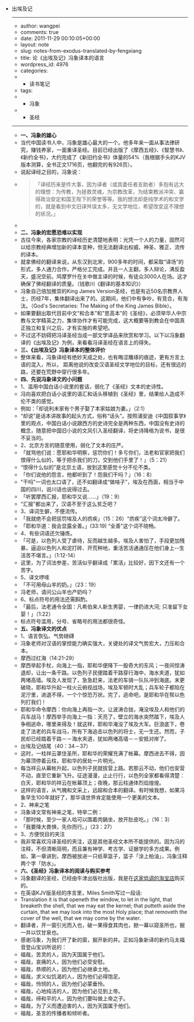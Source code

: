 - 出埃及记
    - ---
    - author: wangpei
    - comments: true
    - date: 2011-11-29 00:10:05+00:00
    - layout: note
    - slug: notes-from-exodus-translated-by-fengxiang
    - title: 论《出埃及记》冯象译本的语言
    - wordpress_id: 4976
    - categories:
    - - 读书笔记
    - tags:
    - - 冯象
    - - 圣经
    - ---
    - **一、冯象的雄心**
    - 当代中国读书人中，冯象是雄心最大的一个。他多年来一面从事法律研究，赚钱养家，一面重译圣经。目前已经出版了《摩西五经》、《智慧书》、《新约全书》，大约完成了《新旧约全书》体量的54%（我根据手头的KJV版本测算，全书正文1716页，他翻完的有926页）。
    - 说起译经之目的，冯象说：
    - <blockquote>「译经历来是件大事，因为译者（或其委任者支助者）多抱有远大的理想：为传教，为拯救灵魂，为宗教改革，为结束教派冲突、赢得政治安定和国王陛下的荣誉等等。我的想法却是纯学术的和文学的，就是看到中文旧译舛误太多，无文学地位，希望改变这不理想的状况。」
    - </blockquote>
    - **二、冯象的宏愿恐难以实现**
    - 古往今来，各家宗教的译经历史清楚地表明：光凭一个人的力量，固然可以给宗教经典增加新的译本变种，但无法翻译出权威、神圣、雅正、流传的译本。
    - 就拿佛经的翻译来说，从东汉到北宋，900多年的时间，都采取“译场”的形式，多人通力合作，严格分工完成。并且一人主翻，多人辩论，沸反盈天，盛况空前。鸠摩罗什在关中做主译的时候，有徒众3000人在场。这才确保了佛经翻译的质量。（钱歌川《翻译的基本知识》）
    - 冯象自己倍加推崇的King James Version圣经，也是有近50名宗教界人士，历经7年，集体翻译出来了的。这期间，他们中有争吵，有竞合，有淘汰。（God's Secretaries: The Making of the King James Bible）。
    - 如果要翻出取代目前中文“和合本”和"思高本"的《圣经》，必须举华人中宗教与文学精英之力，集体协作才有可能完成，这大概要等到教会在中国真正独立和复兴之后，才有实施的希望吧。
    - 不过这不妨碍把冯译圣经当成一部文学译品来欣赏和学习。以下以冯象翻译的《出埃及记》为例，来看看冯译圣经在语言上的得失。
    - **三、《出埃及记》冯象译本的整体评价**
    - 整体来看，冯象译经有绝妙天成之处，也有晦涩雕琢的痕迹，更有方言土语的混入，所以， 距离他说的改变汉语圣经文学地位的目标，还有很远的路，还要在荒野中穿行很多年。
    - **四、先说冯象译文的小问题**
    - 1、滥用中国白话小说里的套话，弱化了《圣经》文本的史诗性。
    - 冯向喜欢把白话小说里的语汇和话头移植到《圣经》里，结果给人造成不伦不类的感觉。
    - 例如：「却说利未家有个男子娶了本家姑娘为妻。」（2:1）
    - “却说”是话本讲故事的起头方式，俗称“话头”。按照浦安迪《中国叙事学》里的观点，中国白话小说跟西方的史诗完全是两种东西，中国没有史诗的概念，随意把中国旧小说的文风引入圣经翻译，将史诗降格为说书，是很不妥当的。
    - 2、北京方言的随意使用，弱化了文本的庄严。
    - 「就骂他们说：愿耶和华明察，惩罚你们！多亏你们，法老和官家把我们恨得什么似的，等于把杀我们的刀，交到他们手里了！」（5：21）
    - “恨得什么似的”是北京土语，放到这里感觉十分不伦不类。
    - 「你们说他的怨言，他都听到了！怨我们干吗？」（16：8）
    - "干吗"一词也太口语了，还不如翻译成“做啥子”，埃及在西面，相当于中国的四川，说川话也说得过去。
    - 「听罢摩西汇报，耶和华又说……」（19：9）
    - “汇报”都出来了，汉语不至于这么贫乏吧？
    - 3、译词生僻，不便流传。
    - 「我就绝不会把惩罚埃及人的疠疾」（15：26）“疠疾”这个词太冷僻了。
    - 「耶和华道：我会显露全善。」(33:19) “全善”这个词不晓畅。
    - 4、有些词语还欠锤炼。
    - 「可是，以色列人受了虐待，反而越生越多。埃及人害怕了，手段更加残暴，逼迫以色列人和泥打砖、开荒种地，重活苦活通通压在他们身上--生活苦不堪言。」（1:12-14）
    - 这里，为了词法参差，苦活似乎翻译成「累活」比较好，因下文还有一个苦字。
    - 5、译文啰嗦
    - 「不可用母山羊的奶。」（23：19）
    - 冯老师，请问公山羊也产奶吗？
    - 6、标点符号的用法还需斟酌。
    - 「最后，法老通令全国：凡希伯来人新生男婴，一律扔进大河; 只准留下女婴！」（1:22）
    - 标点符号滥用，分号、省略号的用法都很奇怪。
    - **五、冯象译文的优点**
    - 1、语言恢弘、气势磅礴
    - 冯象老师对汉语的掌控能力确实强大，关键处的译文气势宏大，力压和合本。
    - 摩西过红海（14:21-29）
    - 摩西举起手杖，向海上一指，耶和华便降下一股奇大的东风；一夜间惊涛退却，让出一条干路。以色列子民便踏着干路穿行海中，海水夹道，犹如两堵高墙。埃及人发现了，急急赶来，法老的车骑一队队冲到海底。末更破晓，耶和华升起一柱火云俯视战场，埃及军顿时大乱；兵车轮子都陷在泥泞里，进退不得，一个个惊恐万状。完了，逃命吧，是耶和华在帮以色列打我们！
    - 耶和华命令摩西：你向海上再指一次，让波涛合拢，淹没埃及人和他们的兵车战马！摩西举手向海上一指：天亮了，壁立的海水突然踏下，埃及人争相逃命，哪里来得及！就这样，耶和华淹没了埃及大军。巨浪底下，卷走了法老的兵车战马，所有下海追击以色列的将士，无一生还。然而，子民却已经踏着干路－－海水夹道，犹如两堵高墙－－安抵对岸了。
    - 出埃及记结尾（40：34－37）
    - 这时，一柱祥云罩住圣所，耶和华的荣耀充满了帐幕。摩西进去不得，因为幕顶停着云柱，耶和华的居处一片明光。
    - 每当祥云从幕帐升起，以色列子民就拔营上路。若那云不动，他们也安营不动，直至它重新飞升。征途漫漫，止止行行，以色列全家都看得清楚：白天，耶和华的祥云在帐幕顶上；夜晚，那云柱通体烈焰煌煌。
    - 这样的语言，从气魄和文采上，远超和合本的翻译。有时候我想，如果冯象早生100年就好了，那华语世界肯定能使用一个更美的文本。
    - 2、神来之笔
    - 冯象译文常有神来之笔，特举二例：
    - 「那时候，至少一家人哈可以围着肉鍋坐，放开肚皮吃。」（16：3）
    - 「我要降大畏惧，先你而行。」（23：27）
    - 3、方便悦目的夹注
    - 我非常喜欢冯译圣经的夹注，这是其他圣经文本所不能提供的。因为冯的注释，不但清晰简明，而且兼有神学、考古学、证据学的多方成果。例如，第一章讲到，摩西被放进一只纸草篮子，篮子「涂上柏油」，冯象注释两个字「防水」。
    - **六、《圣经》冯象译本的阅读与购买参考**
    - 冯象翻译的圣经，已经由牛津出版社出版，我是在[这家低调的淘宝店](http://item.taobao.com/item.htm?id=7469249298&_u=tqr0oo55b1)购买的。
    - 在英语KJV版圣经的序言里，Miles Smith写过一段话:
    - Translation it is that openeth the window, to let in the light, that breaketh the shell, that we may eat the kernel; that putteth aside the curtain, that we may look into the most Holy place; that removeth the cover of the well, that we may come by the water.
    - 翻译者，开一窗引光而入也，破一果得食其肉也，掀一幕以窥圣所也，掘一井以饮甘泉也。
    - 感谢冯象，为我们开了新的窗，掘开新的井。正如冯象新译的新约马太福音登山宝训所说的：
    - 福哉，苦灵的人，因为天国属于他们。
    - 福哉，哀痛的人，因为他们必受安慰。
    - 福哉，恭顺的人，因为他们必继承土地。
    - 福哉，求义似饥渴的人，因为他们必得饱足。
    - 福哉，怜悯的人，因为他们必蒙垂怜。
    - 福哉，心地纯洁的人，因为他们必见到上帝。
    - 福哉，缔和平的人，因为他们要叫做上帝之子。
    - 福哉，为了义而遭迫害的人，因为天国属于他们。
    - 福哉，圣言的传播者和倾听者。
